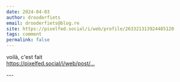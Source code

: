 ```yaml
---
date: 2024-04-03
author: drooderfiets
email: drooderfiets@blog.re
site: https://pixelfed.social/i/web/profile/263321313924485120
tags: comment
permalink: false
---
```


<p>voilà, c'est fait<br />
<a href="https://pixelfed.social/i/web/post/681235289580729047" title="https://pixelfed.social/i/web/post/681235289580729047">https://pixelfed.social/i/web/post/...</a></p>
---